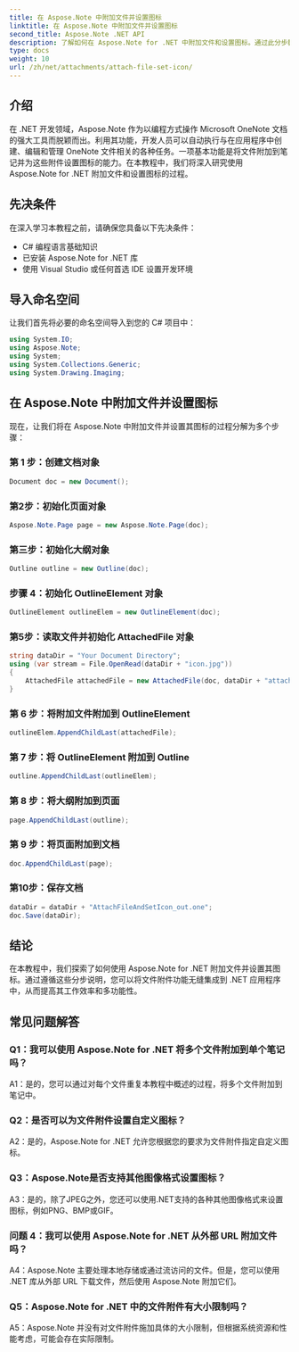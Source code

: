 ```yaml
---
title: 在 Aspose.Note 中附加文件并设置图标
linktitle: 在 Aspose.Note 中附加文件并设置图标
second_title: Aspose.Note .NET API
description: 了解如何在 Aspose.Note for .NET 中附加文件和设置图标。通过此分步教程增强您的 .NET 应用程序。
type: docs
weight: 10
url: /zh/net/attachments/attach-file-set-icon/
---
```

## 介绍

在 .NET 开发领域，Aspose.Note 作为以编程方式操作 Microsoft OneNote 文档的强大工具而脱颖而出。利用其功能，开发人员可以自动执行与在应用程序中创建、编辑和管理 OneNote 文件相关的各种任务。一项基本功能是将文件附加到笔记并为这些附件设置图标的能力。在本教程中，我们将深入研究使用 Aspose.Note for .NET 附加文件和设置图标的过程。

## 先决条件

在深入学习本教程之前，请确保您具备以下先决条件：

- C# 编程语言基础知识
- 已安装 Aspose.Note for .NET 库
- 使用 Visual Studio 或任何首选 IDE 设置开发环境

## 导入命名空间

让我们首先将必要的命名空间导入到您的 C# 项目中：

```csharp
using System.IO;
using Aspose.Note;
using System;
using System.Collections.Generic;
using System.Drawing.Imaging;
```

## 在 Aspose.Note 中附加文件并设置图标

现在，让我们将在 Aspose.Note 中附加文件并设置其图标的过程分解为多个步骤：

### 第 1 步：创建文档对象

```csharp
Document doc = new Document();
```

### 第2步：初始化页面对象

```csharp
Aspose.Note.Page page = new Aspose.Note.Page(doc);
```

### 第三步：初始化大纲对象

```csharp
Outline outline = new Outline(doc);
```

### 步骤 4：初始化 OutlineElement 对象

```csharp
OutlineElement outlineElem = new OutlineElement(doc);
```

### 第5步：读取文件并初始化 AttachedFile 对象

```csharp
string dataDir = "Your Document Directory";
using (var stream = File.OpenRead(dataDir + "icon.jpg"))
{
    AttachedFile attachedFile = new AttachedFile(doc, dataDir + "attachment.txt", stream, ImageFormat.Jpeg);
}
```

### 第 6 步：将附加文件附加到 OutlineElement

```csharp
outlineElem.AppendChildLast(attachedFile);
```

### 第 7 步：将 OutlineElement 附加到 Outline

```csharp
outline.AppendChildLast(outlineElem);
```

### 第 8 步：将大纲附加到页面

```csharp
page.AppendChildLast(outline);
```

### 第 9 步：将页面附加到文档

```csharp
doc.AppendChildLast(page);
```

### 第10步：保存文档

```csharp
dataDir = dataDir + "AttachFileAndSetIcon_out.one";
doc.Save(dataDir);
```

## 结论

在本教程中，我们探索了如何使用 Aspose.Note for .NET 附加文件并设置其图标。通过遵循这些分步说明，您可以将文件附件功能无缝集成到 .NET 应用程序中，从而提高其工作效率和多功能性。

## 常见问题解答

### Q1：我可以使用 Aspose.Note for .NET 将多个文件附加到单个笔记吗？

A1：是的，您可以通过对每个文件重复本教程中概述的过程，将多个文件附加到笔记中。

### Q2：是否可以为文件附件设置自定义图标？

A2：是的，Aspose.Note for .NET 允许您根据您的要求为文件附件指定自定义图标。

### Q3：Aspose.Note是否支持其他图像格式设置图标？

A3：是的，除了JPEG之外，您还可以使用.NET支持的各种其他图像格式来设置图标，例如PNG、BMP或GIF。

### 问题 4：我可以使用 Aspose.Note for .NET 从外部 URL 附加文件吗？

A4：Aspose.Note 主要处理本地存储或通过流访问的文件。但是，您可以使用 .NET 库从外部 URL 下载文件，然后使用 Aspose.Note 附加它们。

### Q5：Aspose.Note for .NET 中的文件附件有大小限制吗？

A5：Aspose.Note 并没有对文件附件施加具体的大小限制，但根据系统资源和性能考虑，可能会存在实际限制。